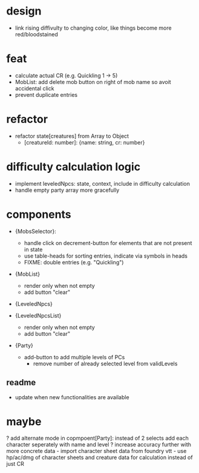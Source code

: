 # design
- link rising diffivulty to changing color, like things become more red/bloodstained

# feat
- calculate actual CR (e.g. Quickling 1 -> 5)
- MobList: add delete mob button on right of mob name so avoit accidental click
- prevent duplicate entries

# refactor
- refactor state[creatures] from Array to Object
  - [creatureId: number]: {name: string, cr: number}

# difficulty calculation logic
- implement leveledNpcs: state, context, include in difficulty calculation
- handle empty party array more gracefully

# components
- {MobsSelector}:
  - handle click on decrement-button for elements that are not present in state
  - use table-heads for sorting entries, indicate via symbols in heads
  - FIXME: double entries (e.g. "Quickling")

- {MobList}
  - render only when not empty
  - add button "clear"

- {LeveledNpcs}

- {LeveledNpcsList}
  - render only when not empty
  - add button "clear"

- {Party}
  - add-button to add multiple levels of PCs
    - remove number of already selected level from validLevels

## readme
- update when new functionalities are available

# maybe
? add alternate mode in copmpoent[Party]: instead of 2 selects add each character seperately with name and level
? increase accuracy further with more concrete data 
    - import character sheet data from foundry vtt
    - use hp/ac/dmg of character sheets and creature data for calculation instead of just CR


